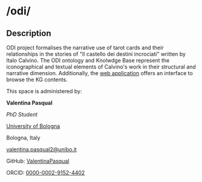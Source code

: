 # /odi/

## Description
ODI project formalises the narrative use of tarot cards and their relationships in the stories of "Il castello dei destini incrociati" written by Italo Calvino. The ODI ontology and Knolwdge Base represent the iconographical and textual elements of Calvino's work in their structural and narrative dimension.
Additionally, the [web application](https://projects.dharc.unibo.it/odi) offers an interface to browse the KG contents.

This space is administered by:

**Valentina Pasqual**

*PhD Student*

[University of Bologna](https://www.unibo.it/)

Bologna, Italy

<valentina.pasqual2@unibo.it>

GitHub: [ValentinaPasqual](https://github.com/ValentinaPasqual)

ORCID: [0000-0002-9152-4402](https://orcid.org/0000-0001-5931-5187)
